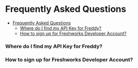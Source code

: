 # Frequently Asked Questions

- [Frequently Asked Questions](#frequently-asked-questions)
    - [Where do I find my API Key for Freddy?](#where-do-i-find-my-api-key-for-freddy)
    - [How to sign up for Freshworks Developer Account?](#how-to-sign-up-for-freshworks-developer-account)

### Where do I find my API Key for Freddy?

### How to sign up for Freshworks Developer Account?


